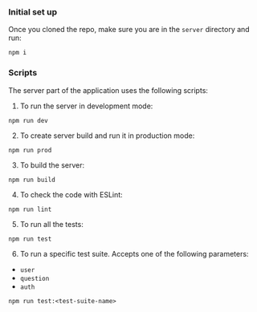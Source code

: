 ### Initial set up
Once you cloned the repo, make sure you are in the ````server````
directory and run:
```
npm i
```
### Scripts
The server part of the application uses the following scripts: 

1. To run the server in development mode:

```
npm run dev
```
2. To create server build and run it in production mode:

```
npm run prod
```
3. To build the server:

```
npm run build
```
4. To check the code with ESLint:

```
npm run lint
```
5. To run all the tests:

```
npm run test
```

6. To run a specific test suite. Accepts one of the following parameters:
* ```user```
* ```question```
* ```auth```
```
npm run test:<test-suite-name>
```
